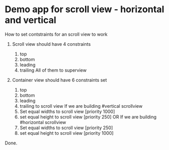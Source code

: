 #  Demo app for scroll view - horizontal and vertical

How to set contstraints for an scroll view to work

1. Scroll view should have 4 constraints
    1. top
    2. bottom
    3. leading
    4. trailing
All of them to superview 

2. Container view should have 6 constraints set
    1. top
    2. bottom
    3. leading
    4. trailing
to scroll view
    If we are building  #vertical scrollview
    5. Set equal widths to scroll view [priority 1000]
    6. set equal height to scroll view [priority 250]
    OR
    If we are building  #horizontal scrollview
    5. Set equal widths to scroll view [priority 250]
    6. set equal height to scroll view [priority 1000]


Done.
